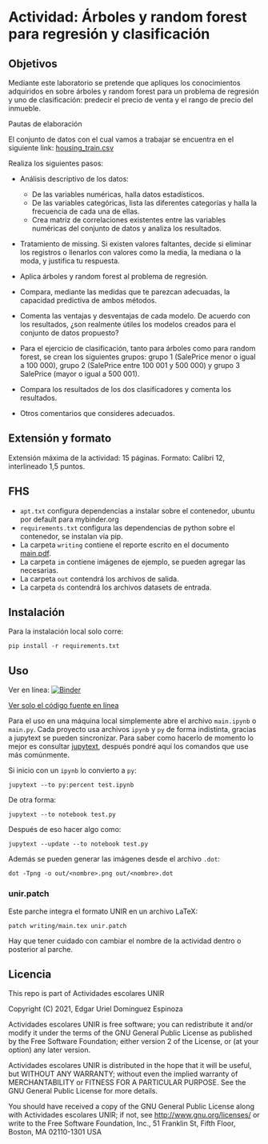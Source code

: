 # Actividad: Árboles y random forest para regresión y clasificación

## Objetivos 

Mediante este laboratorio se pretende que apliques los conocimientos adquiridos en sobre árboles y random forest para un problema de regresión y uno de clasificación: predecir el precio de venta y el rango de precio del inmueble.

Pautas de elaboración

El conjunto de datos con el cual vamos a trabajar se encuentra en el siguiente link: [housing_train.csv](https://www.kaggle.com/gpandi007/usa-housing-dataset "dataset")

Realiza los siguientes pasos: 

- Análisis descriptivo de los datos:
  + De las variables numéricas, halla datos estadísticos.
  + De las variables categóricas, lista las diferentes categorías y halla la frecuencia de cada una de ellas. 
  + Crea matriz de correlaciones existentes entre las variables numéricas del conjunto de datos y analiza los resultados. 

- Tratamiento de missing. Si existen valores faltantes, decide si eliminar los registros o llenarlos con valores como la media, la mediana o la moda, y justifica tu respuesta. 
- Aplica árboles y random forest al problema de regresión.
- Compara, mediante las medidas que te parezcan adecuadas, la capacidad predictiva de ambos métodos. 
- Comenta las ventajas y desventajas de cada modelo. De acuerdo con los resultados, ¿son realmente útiles los modelos creados para el conjunto de datos propuesto? 
- Para el ejercicio de clasificación, tanto para árboles como para random forest, se crean los siguientes grupos: grupo 1 (SalePrice menor o igual a 100 000), grupo 2 (SalePrice entre 100 001 y 500 000) y grupo 3 SalePrice (mayor o igual a 500 001).
- Compara los resultados de los dos clasificadores y comenta los resultados. 
- Otros comentarios que consideres adecuados.

## Extensión y formato 

Extensión máxima de la actividad: 15 páginas. Formato: Calibri 12, interlineado 1,5 puntos.

## FHS

- `apt.txt` configura dependencias a instalar sobre el contenedor, ubuntu por default para mybinder.org
- `requirements.txt` configura las dependencias de python sobre el contenedor, se instalan vía pip.
- La carpeta `writing` contiene el reporte escrito en el documento [main.pdf](writing/main.pdf "Reporte PDF").
- La carpeta `im` contiene imágenes de ejemplo, se pueden agregar las necesarias.
- La carpeta `out` contendrá los archivos de salida.
- La carpeta `ds` contendrá los archivos datasets de entrada.

## Instalación

Para la instalación local solo corre:

    pip install -r requirements.txt

## Uso

Ver en línea: [![Binder](https://mybinder.org/badge_logo.svg)](https://mybinder.org/v2/gl/genomorro%2Funir/AA-A1)

[Ver solo el código fuente en línea](https://gitlab.com/genomorro/unir/-/tree/AA-A1)

Para el uso en una máquina local simplemente abre el archivo `main.ipynb` o `main.py`. Cada proyecto usa archivos `ipynb` y `py` de forma indistinta, gracias a jupytext se pueden sincronizar. Para saber como hacerlo de momento lo mejor es consultar [jupytext](https://jupytext.readthedocs.io/en/latest/index.html "la documentación de jupytext"), después pondré aquí los comandos que use más comúnmente. 

Si inicio con un `ipynb` lo convierto a `py`:

    jupytext --to py:percent test.ipynb

De otra forma:

    jupytext --to notebook test.py

Después de eso hacer algo como:

    jupytext --update --to notebook test.py

Además se pueden generar las imágenes desde el archivo `.dot`:

    dot -Tpng -o out/<nombre>.png out/<nombre>.dot
    
### unir.patch

Este parche integra el formato UNIR en un archivo LaTeX:

    patch writing/main.tex unir.patch

Hay que tener cuidado con cambiar el nombre de la actividad dentro o posterior al parche.

## Licencia

This repo is part of Actividades escolares UNIR

Copyright (C) 2021, Edgar Uriel Domínguez Espinoza

Actividades escolares UNIR is free software; you can redistribute it and/or modify it under the terms of the GNU General Public License as published by the Free Software Foundation; either version 2 of the License, or (at your option) any later version.

Actividades escolares UNIR is distributed in the hope that it will be useful, but WITHOUT ANY WARRANTY; without even the implied warranty of MERCHANTABILITY or FITNESS FOR A PARTICULAR PURPOSE.  See the GNU General Public License for more details.

You should have received a copy of the GNU General Public License along with Actividades escolares UNIR; if not, see <http://www.gnu.org/licenses/> or write to the Free Software Foundation, Inc., 51 Franklin St, Fifth Floor, Boston, MA 02110-1301 USA

